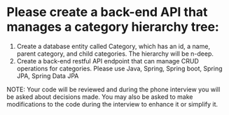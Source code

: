 Please create a back-end API that manages a category hierarchy tree:
=========================

1. Create a database entity called Category, which has an id, a name, parent category, and child
categories. The hierarchy will be n-deep.
2. Create a back-end restful API endpoint that can manage CRUD operations for categories.
Please use Java, Spring, Spring boot, Spring JPA, Spring Data JPA

NOTE: Your code will be reviewed and during the phone interview you will be asked about decisions
made. You may also be asked to make modifications to the code during the interview to enhance it or
simplify it.